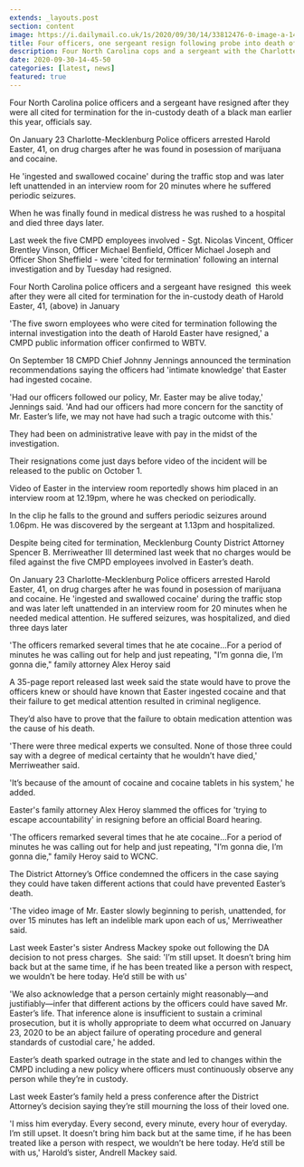 ```yaml
---
extends: _layouts.post
section: content
image: https://i.dailymail.co.uk/1s/2020/09/30/14/33812476-0-image-a-14_1601473213531.jpg 
title: Four officers, one sergeant resign following probe into death of Harold Easter in North Carolina 
description: Four North Carolina cops and a sergeant with the Charlotte-Mecklenburg police department have resigned this week following probe into the in-custody death of a Harold Easter, 41, in January 
date: 2020-09-30-14-45-50 
categories: [latest, news] 
featured: true 
--- 
```

Four North Carolina police officers and a sergeant have resigned after they were all cited for termination for the in-custody death of a black man earlier this year, officials say. 

On January 23 Charlotte-Mecklenburg Police officers arrested Harold Easter, 41, on drug charges after he was found in posession of marijuana and cocaine. 

He 'ingested and swallowed cocaine' during the traffic stop and was later left unattended in an interview room for 20 minutes where he suffered periodic seizures.

When he was finally found in medical distress he was rushed to a hospital and died three days later.

Last week the five CMPD employees involved - Sgt. Nicolas Vincent, Officer Brentley Vinson, Officer Michael Benfield, Officer Michael Joseph and Officer Shon Sheffield - were 'cited for termination' following an internal investigation and by Tuesday had resigned.

Four North Carolina police officers and a sergeant have resigned  this week after they were all cited for termination for the in-custody death of Harold Easter, 41, (above) in January

'The five sworn employees who were cited for termination following the internal investigation into the death of Harold Easter have resigned,' a CMPD public information officer confirmed to WBTV.

On September 18 CMPD Chief Johnny Jennings announced the termination recommendations saying the officers had 'intimate knowledge' that Easter had ingested cocaine.

'Had our officers followed our policy, Mr. Easter may be alive today,' Jennings said. 'And had our officers had more concern for the sanctity of Mr. Easter’s life, we may not have had such a tragic outcome with this.' 

They had been on administrative leave with pay in the midst of the investigation.

Their resignations come just days before video of the incident will be released to the public on October 1. 

Video of Easter in the interview room reportedly shows him placed in an interview room at 12.19pm, where he was checked on periodically. 

In the clip he falls to the ground and suffers periodic seizures around 1.06pm. He was discovered by the sergeant at 1.13pm and hospitalized. 

Despite being cited for termination, Mecklenburg County District Attorney Spencer B. Merriweather III determined last week that no charges would be filed against the five CMPD employees involved in Easter’s death. 

On January 23 Charlotte-Mecklenburg Police officers arrested Harold Easter, 41, on drug charges after he was found in posession of marijuana and cocaine. He 'ingested and swallowed cocaine' during the traffic stop and was later left unattended in an interview room for 20 minutes when he needed medical attention. He suffered seizures, was hospitalized, and died three days later

'The officers remarked several times that he ate cocaine…For a period of minutes he was calling out for help and just repeating, "I’m gonna die, I’m gonna die," family attorney Alex Heroy said

A 35-page report released last week said the state would have to prove the officers knew or should have known that Easter ingested cocaine and that their failure to get medical attention resulted in criminal negligence.

They’d also have to prove that the failure to obtain medication attention was the cause of his death.

'There were three medical experts we consulted. None of those three could say with a degree of medical certainty that he wouldn’t have died,' Merriweather said.

'It’s because of the amount of cocaine and cocaine tablets in his system,' he added. 

Easter's family attorney Alex Heroy slammed the offices for 'trying to escape accountability' in resigning before an official Board hearing. 

'The officers remarked several times that he ate cocaine…For a period of minutes he was calling out for help and just repeating, "I’m gonna die, I’m gonna die," family Heroy said to WCNC.

The District Attorney’s Office condemned the officers in the case saying they could have taken different actions that could have prevented Easter’s death.

'The video image of Mr. Easter slowly beginning to perish, unattended, for over 15 minutes has left an indelible mark upon each of us,' Merriweather said.

Last week Easter's sister Andress Mackey spoke out following the DA decision to not press charges.  She said: 'I’m still upset. It doesn’t bring him back but at the same time, if he has been treated like a person with respect, we wouldn’t be here today. He’d still be with us'

'We also acknowledge that a person certainly might reasonably—and justifiably—infer that different actions by the officers could have saved Mr. Easter’s life. That inference alone is insufficient to sustain a criminal prosecution, but it is wholly appropriate to deem what occurred on January 23, 2020 to be an abject failure of operating procedure and general standards of custodial care,' he added.

Easter’s death sparked outrage in the state and led to changes within the CMPD including a new policy where officers must continuously observe any person while they’re in custody.

Last week Easter’s family held a press conference after the District Attorney’s decision saying they’re still mourning the loss of their loved one.

'I miss him everyday. Every second, every minute, every hour of everyday. I’m still upset. It doesn’t bring him back but at the same time, if he has been treated like a person with respect, we wouldn’t be here today. He’d still be with us,' Harold’s sister, Andrell Mackey said.

